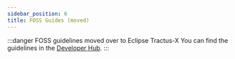```yaml
---
sidebar_position: 6
title: FOSS Guides (moved)
---
```


:::danger FOSS guidelines moved over to Eclipse Tractus-X
You can find the guidelines in the [Developer Hub](https://eclipse-tractusx.github.io/docs/category/open-source-development).
:::
